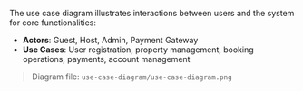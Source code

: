 The use case diagram illustrates interactions between users and the system for core functionalities:

- **Actors**: Guest, Host, Admin, Payment Gateway
- **Use Cases**: User registration, property management, booking operations, payments, account management

> Diagram file: `use-case-diagram/use-case-diagram.png`
